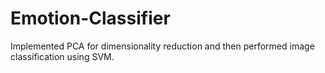 # Emotion-Classifier
Implemented PCA for dimensionality reduction and then performed image classification using SVM.
